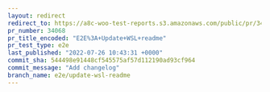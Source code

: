```yaml
---
layout: redirect
redirect_to: https://a8c-woo-test-reports.s3.amazonaws.com/public/pr/34068/e2e/index.html
pr_number: 34068
pr_title_encoded: "E2E%3A+Update+WSL+readme"
pr_test_type: e2e
last_published: "2022-07-26 10:43:31 +0000"
commit_sha: 544498e91448cf545575af57d112190ad93cf964
commit_message: "Add changelog"
branch_name: e2e/update-wsl-readme
---
```

